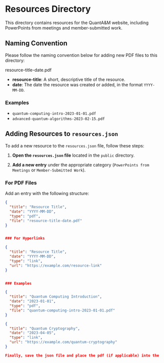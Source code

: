 # Resources Directory

This directory contains resources for the QuantA&M website, including PowerPoints from meetings and member-submitted work.

## Naming Convention

Please follow the naming convention below for adding new PDF files to this directory:

resource-title-date.pdf

- **resource-title**: A short, descriptive title of the resource.
- **date**: The date the resource was created or added, in the format `YYYY-MM-DD`.

### Examples

- `quantum-computing-intro-2023-01-01.pdf`
- `advanced-quantum-algorithms-2023-02-15.pdf`

## Adding Resources to `resources.json`

To add a new resource to the `resources.json` file, follow these steps:

1. **Open the `resources.json` file** located in the `public` directory.

2. **Add a new entry** under the appropriate category (`PowerPoints from Meetings` or `Member-Submitted Work`).

### For PDF Files

Add an entry with the following structure:

```json
{
  "title": "Resource Title",
  "date": "YYYY-MM-DD",
  "type": "pdf",
  "file": "resource-title-date.pdf"
}


### For Hyperlinks

{
  "title": "Resource Title",
  "date": "YYYY-MM-DD",
  "type": "link",
  "url": "https://example.com/resource-link"
}


### Examples

{
  "title": "Quantum Computing Introduction",
  "date": "2023-01-01",
  "type": "pdf",
  "file": "quantum-computing-intro-2023-01-01.pdf"
}

{
  "title": "Quantum Cryptography",
  "date": "2023-04-05",
  "type": "link",
  "url": "https://example.com/quantum-cryptography"
}

Finally, save the json file and place the pdf (if applicable) into the resources directory. Thank you for contributing! If this process is too complicated, or you would like assistance, please raise a GitHub issue or contact an officer. 